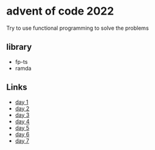 # advent of code 2022

Try to use functional programming to solve the problems

## library
- fp-ts
- ramda


## Links
- [day 1](./day-1/index.ts)
- [day 2](./day-2/index.ts)
- [day 3](./day-3/index.ts)
- [day 4](./day-4/index.ts)
- [day 5](./day-5/index.ts)
- [day 6](./day-6/index.ts)
- [day 7](./day-7/index.ts)